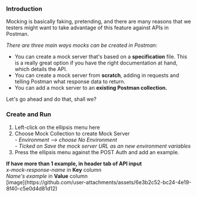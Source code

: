 <h3>Introduction</h3>

<p>Mocking is basically faking, pretending, and there are many reasons that we testers might want to take advantage of this feature against APIs in Postman.</p>
  
<em>There are three main ways mocks can be created in Postman:</em>
<ul>
  <li><data>You can create a mock server that's based on a <strong>specification</strong> file. This is a really great option if you have the right documentation at hand, which details the API.</data></li>
  <li><data>You can create a mock server from <strong>scratch</strong>, adding in requests and telling Postman what response data to return.</data></li>
  <li><data>You can add a mock server to an <strong>existing Postman collection.</strong></data></li>
</ul>
Let's go ahead and do that, shall we?

<h3>Create and Run</h3>
<ol>
  <li>Left-click on the ellipsis menu here</li>
  <li>Choose Mock Collection to create Mock Server</li>
    <em>- Environment --> choose No Environment</em>
  <br>
    <em>- Ticked on Save the mock server URL as an new environment variables </em>
  <li>Press the ellipsis menu against the POST Auth and add an example.</li>
</ol>
<strong>If have more than 1 example, in header tab of API input</strong> <br><i>x-mock-response-name </i> in <strong>Key</strong> column <br> <i>Name's example</i> in <strong>Value</strong> column<br>
[image](https://github.com/user-attachments/assets/6e3b2c52-bc24-4e19-8f40-c5e0d4d81d12)
</body>
</html>

